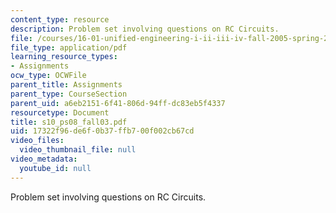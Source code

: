 ```yaml
---
content_type: resource
description: Problem set involving questions on RC Circuits.
file: /courses/16-01-unified-engineering-i-ii-iii-iv-fall-2005-spring-2006/17322f96de6f0b37ffb700f002cb67cd_s10_ps08_fall03.pdf
file_type: application/pdf
learning_resource_types:
- Assignments
ocw_type: OCWFile
parent_title: Assignments
parent_type: CourseSection
parent_uid: a6eb2151-6f41-806d-94ff-dc83eb5f4337
resourcetype: Document
title: s10_ps08_fall03.pdf
uid: 17322f96-de6f-0b37-ffb7-00f002cb67cd
video_files:
  video_thumbnail_file: null
video_metadata:
  youtube_id: null
---
```

Problem set involving questions on RC Circuits.

